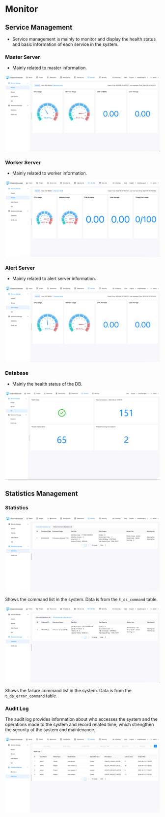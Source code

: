 # Monitor

## Service Management

- Service management is mainly to monitor and display the health status and basic information of each service in the system.

### Master Server

- Mainly related to master information.

![master](../../../img/new_ui/dev/monitor/master.png)

### Worker Server

- Mainly related to worker information.

![worker](../../../img/new_ui/dev/monitor/worker.png)

### Alert Server

- Mainly related to alert server information.

![alert-server](../../../img/new_ui/dev/monitor/alert-server.png)

### Database

- Mainly the health status of the DB.

![db](../../../img/new_ui/dev/monitor/db.png)

## Statistics Management

### Statistics

![Command Statistics List](../../../img/new_ui/dev/monitor/command-list.png)

Shows the command list in the system. Data is from the `t_ds_command` table.

![Failure Command Statistics List](../../../img/new_ui/dev/monitor/failure-command-list.png)

Shows the failure command list in the system. Data is from the `t_ds_error_command` table.

### Audit Log

The audit log provides information about who accesses the system and the operations made to the system and record related
time, which strengthen the security of the system and maintenance.

![audit-log](../../../img/new_ui/dev/monitor/audit-log.png)
